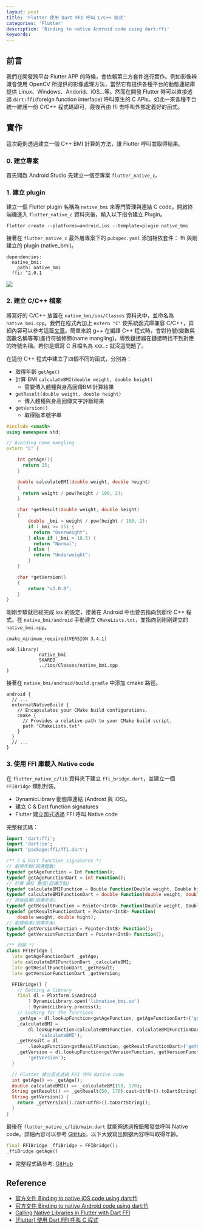 ```yaml
---
layout: post
title: 'Flutter 使用 Dart FFI 呼叫 C/C++ 函式'
categories: 'Flutter'
description: 'Binding to native Android code using dart:ffi'
keywords: 
---
```


## 前言
我們在開發跨平台 Flutter APP 的時候，會依賴第三方套件進行實作。例如影像辨識會使用 OpenCV 所提供的影像處理方法，當然它有提供各種平台的動態連結庫提供 Linux、Windows、Andorid、iOS...等。然而在開發 Flutter 時可以直接透過 `dart:ffi`(foreign function interface) 呼叫原生的 C APIs。如此一來各種平台統一維護一份 C/C++ 程式碼即可，最後再由 ffi 去呼叫外部定義好的函式。

## 實作
這次範例透過建立一個 C++ BMI 計算的方法，讓 Flutter 呼叫並取得結果。

### 0. 建立專案
首先開啟 Android Studio 先建立一個空專案 `flutter_native_c`。

### 1. 建立 plugin
建立一個 Flutter plugin 名稱為 `native_bmi` 來專門管理與連結 C code。開啟終端機進入 `flutter_native_c` 資料夾後，輸入以下指令建立 Plugin。

```
flutter create --platforms=android,ios --template=plugin native_bmi
```

接著在 `flutter_native_c` 最外層專案下的 `pubspec.yaml` 添加相依套件： ffi 與剛建立的 plugin (native_bmi)。
```
dependencies:
  native_bmi:
    path: native_bmi
  ffi: ^2.0.1
```

![](/images/posts/Flutter/2022/img1111011-1.png)

### 2. 建立 C/C++ 檔案
將寫好的 C/C++ 放置在 `native_bmi/ios/Classes` 資料夾中，並命名為 `native_bmi.cpp`。我們在程式內加上 `extern "C"` 使系統函式庫兼容 C/C++，詳細內容可以參考這篇[文章](https://hackmd.io/@rhythm/HyOxzDkmD)。簡單來說 g++ 在編譯 C++ 程式時，會對符號(變數與函數名稱等等)進行符號修飾(name mangling)，導致鏈接器在鏈接時找不到對應的符號名稱。若你是撰寫 C 且檔名為 `XXX.c` 就沒這問題了。

在這份 C++ 程式中建立了四個不同的函式，分別為：

- 取得年齡 `getAge()`
- 計算 BMI `calculateBMI(double weight, double height)`
  - 需要傳入體種與身高回傳BMI計算結果
- `getResult(double weight, double height)`
  - 傳入體種與身高回傳文字評斷結果
- `getVersion()`
  - 取得版本號字串

```c++
#include <cmath>
using namespace std;

// Avoiding name mangling
extern "C" {

    int getAge(){
      return 25;
    }

    double calculateBMI(double weight, double height)
    {
      return weight / pow(height / 100, 2);
    }

    char *getResult(double weight, double height)
    {
        double _bmi = weight / pow(height / 100, 2);
        if (_bmi >= 25) {
          return "Overweight";
        } else if (_bmi > 18.5) {
          return "Normal";
        } else {
          return "Underweight";
        }
    }

    char *getVersion()
    {
        return "v1.0.0";
    }
}
```

剛剛步驟就已經完成 ios 的設定，接著在 Android 中也要去指向到那份 C++ 程式。在 `native_bmi/android` 手動建立 `CMakeLists.txt`，並指向到剛剛建立的 `native_bmi.cpp`。

```
cmake_minimum_required(VERSION 3.4.1)

add_library(
            native_bmi
            SHARED
            ../ios/Classes/native_bmi.cpp
)
```

接著在 `native_bmi/android/build.gradle` 中添加 cmake 路徑。

```
android {
  // ...
  externalNativeBuild {
    // Encapsulates your CMake build configurations.
    cmake {
      // Provides a relative path to your CMake build script.
      path "CMakeLists.txt"
    }
  }
  // ...
}
```

### 3. 使用 FFI 庫載入 Native code
在 `flutter_native_c/lib` 資料夾下建立 `ffi_bridge.dart`，並建立一個 `FFIBridge` 類別封裝。

- DynamicLibrary 動態庫連結 (Android 與 iOS)。
- 建立 C & Dart function signatures
- Flutter 建立函式透過 FFI 呼叫 Native code

完整程式碼：
```dart
import 'dart:ffi';
import 'dart:io';
import 'package:ffi/ffi.dart';

/** C & Dart function signatures */
// 取得年齡(回傳整數)
typedef getAgeFunction = Int Function();
typedef getAgeFunctionDart = int Function();
// 計算 BMI 數值(回傳浮點)
typedef calculateBMIFunction = Double Function(Double weight, Double hight);
typedef calculateBMIFunctionDart = double Function(double weight, double hight);
// 評估結果(回傳字串)
typedef getResultFunction = Pointer<Int8> Function(Double weight, Double hight);
typedef getResultFunctionDart = Pointer<Int8> Function(
    double weight, double hight);
// 取得版本(回傳字串)
typedef getVersionFunction = Pointer<Int8> Function();
typedef getVersionFunctionDart = Pointer<Int8> Function();

/** 封裝 */
class FFIBridge {
  late getAgeFunctionDart _getAge;
  late calculateBMIFunctionDart _calculateBMI;
  late getResultFunctionDart _getResult;
  late getVersionFunctionDart _getVersion;

  FFIBridge() {
    // Getting a library
    final dl = Platform.isAndroid
        ? DynamicLibrary.open('libnative_bmi.so')
        : DynamicLibrary.process();
    // Looking for the functions
    _getAge = dl.lookupFunction<getAgeFunction, getAgeFunctionDart>('getAge');
    _calculateBMI =
        dl.lookupFunction<calculateBMIFunction, calculateBMIFunctionDart>(
            'calculateBMI');
    _getResult = dl
        .lookupFunction<getResultFunction, getResultFunctionDart>('getResult');
    _getVersion = dl.lookupFunction<getVersionFunction, getVersionFunctionDart>(
        'getVersion');
  }

  // Flutter 建立函式透過 FFI 呼叫 Native code
  int getAge() => _getAge();
  double calculateBMI() => _calculateBMI(50, 170);
  String getResult() => _getResult(50, 170).cast<Utf8>().toDartString();
  String getVersion() {
    return _getVersion().cast<Utf8>().toDartString();
  }
}
```

最後在 `flutter_native_c/lib/main.dart` 就能夠透過按鈕觸發並呼叫 Native code。詳細內容可以參考 [GitHub](https://github.com/1010code/flutter_native_c/blob/main/lib/main.dart)，以下大致寫出關鍵內容呼叫取得年齡。

```dart
final FFIBridge _ffiBridge = FFIBridge();
_ffiBridge.getAge()
```

- 完整程式碼參考: [GitHub](https://github.com/1010code/flutter_native_c)

## Reference
- [官方文件 Binding to native iOS code using dart:ffi](https://docs.flutter.dev/development/platform-integration/ios/c-interop)
- [官方文件 Binding to native Android code using dart:ffi](https://docs.flutter.dev/development/platform-integration/android/c-interop)
- [Calling Native Libraries in Flutter with Dart FFI](https://www.raywenderlich.com/21512310-calling-native-libraries-in-flutter-with-dart-ffi)
- [[Flutter] 使用 Dart FFI 呼叫 C 程式](https://cg2010studio.com/2022/01/08/flutter-%E4%BD%BF%E7%94%A8-dart-ffi-%E5%91%BC%E5%8F%AB-c-%E7%A8%8B%E5%BC%8F/)
